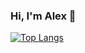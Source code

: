 ### Hi, I'm Alex 👋

[![Top Langs](https://github-readme-stats.vercel.app/api/top-langs/?username=agraden)](https://github.com/agraden/github-readme-stats)
